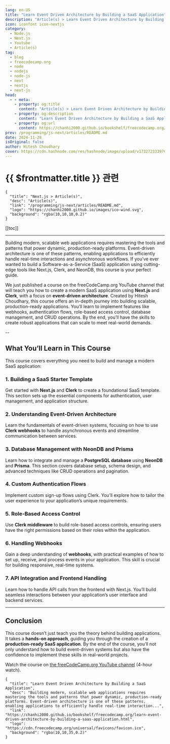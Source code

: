 ```yaml
---
lang: en-US
title: "Learn Event Driven Architecture by Building a SaaS Application"
description: "Article(s) > Learn Event Driven Architecture by Building a SaaS Application"
icon: iconfont icon-nextjs
category:
  - Node.js
  - Next.js
  - Youtube
  - Article(s)
tag:
  - blog
  - freecodecamp.org
  - node
  - nodejs
  - node-js
  - next
  - nextjs
  - next-js
head:
  - - meta:
    - property: og:title
      content: "Article(s) > Learn Event Driven Architecture by Building a SaaS Application"
    - property: og:description
      content: "Learn Event Driven Architecture by Building a SaaS Application"
    - property: og:url
      content: https://chanhi2000.github.io/bookshelf/freecodecamp.org/learn-event-driven-architecture-by-building-a-saas-application.html
prev: /programming/js-next/articles/README.md
date: 2024-11-28
isOriginal: false
author: Hitesh Choudhary
cover: https://cdn.hashnode.com/res/hashnode/image/upload/v1732723339763/00a52032-bb51-4b07-b666-7bc771e58395.jpeg
---
```


# {{ $frontmatter.title }} 관련

```component VPCard
{
  "title": "Next.js > Article(s)",
  "desc": "Article(s)",
  "link": "/programming/js-next/articles/README.md",
  "logo": "https://chanhi2000.github.io/images/ico-wind.svg",
  "background": "rgba(10,10,10,0.2)"
}
```

[[toc]]

---

<SiteInfo
  name="Learn Event Driven Architecture by Building a SaaS Application"
  desc="Building modern, scalable web applications requires mastering the tools and patterns that power dynamic, production-ready platforms. Event-driven architecture is one of these patterns, enabling applications to efficiently handle real-time interaction..."
  url="https://freecodecamp.org/news/learn-event-driven-architecture-by-building-a-saas-application"
  logo="https://cdn.freecodecamp.org/universal/favicons/favicon.ico"
  preview="https://cdn.hashnode.com/res/hashnode/image/upload/v1732723339763/00a52032-bb51-4b07-b666-7bc771e58395.jpeg"/>

Building modern, scalable web applications requires mastering the tools and patterns that power dynamic, production-ready platforms. Event-driven architecture is one of these patterns, enabling applications to efficiently handle real-time interactions and asynchronous workflows. If you’ve ever wanted to build a Software-as-a-Service (SaaS) application using cutting-edge tools like Next.js, Clerk, and NeonDB, this course is your perfect guide.

We just published a course on the freeCodeCamp.org YouTube channel that will teach you how to create a modern SaaS application using **Next.js** and **Clerk**, with a focus on **event-driven architecture**. Created by Hitesh Choudhary, this course offers an in-depth journey into building scalable, production-ready applications. You’ll learn to implement features like webhooks, authentication flows, role-based access control, database management, and CRUD operations. By the end, you’ll have the skills to create robust applications that can scale to meet real-world demands.

--

## What You’ll Learn in This Course

This course covers everything you need to build and manage a modern SaaS application:

### 1. Building a SaaS Starter Template

Get started with **Next.js** and **Clerk** to create a foundational SaaS template. This section sets up the essential components for authentication, user management, and application structure.

### 2. Understanding Event-Driven Architecture

Learn the fundamentals of event-driven systems, focusing on how to use **Clerk webhooks** to handle asynchronous events and streamline communication between services.

### 3. Database Management with NeonDB and Prisma

Learn how to integrate and manage a **PostgreSQL database** using **NeonDB** and **Prisma**. This section covers database setup, schema design, and advanced techniques like CRUD operations and pagination.

### 4. Custom Authentication Flows

Implement custom sign-up flows using Clerk. You’ll explore how to tailor the user experience to your application’s unique requirements.

### 5. Role-Based Access Control

Use **Clerk middleware** to build role-based access controls, ensuring users have the right permissions based on their roles within the application.

### 6. Handling Webhooks

Gain a deep understanding of **webhooks**, with practical examples of how to set up, receive, and process events in your application. This skill is crucial for building responsive, real-time systems.

### 7. API Integration and Frontend Handling

Learn how to handle API calls from the frontend with Next.js. You’ll build seamless interactions between your application’s user interface and backend services.

---

## Conclusion

This course doesn’t just teach you the theory behind building applications. It takes a **hands-on approach**, guiding you through the creation of a **production-ready SaaS application**. By the end of the course, you’ll not only understand how to build event-driven systems but also have the confidence to implement these skills in real-world projects.

Watch the course on [the freeCodeCamp.org YouTube channel](https://youtu.be/TtvytXHLAsc) (4-hour watch).

<VidStack src="youtube/TtvytXHLAsc" />

<!-- TODO: add ARTICLE CARD -->
```component VPCard
{
  "title": "Learn Event Driven Architecture by Building a SaaS Application",
  "desc": "Building modern, scalable web applications requires mastering the tools and patterns that power dynamic, production-ready platforms. Event-driven architecture is one of these patterns, enabling applications to efficiently handle real-time interaction...",
  "link": "https://chanhi2000.github.io/bookshelf/freecodecamp.org/learn-event-driven-architecture-by-building-a-saas-application.html",
  "logo": "https://cdn.freecodecamp.org/universal/favicons/favicon.ico",
  "background": "rgba(10,10,35,0.2)"
}
```
